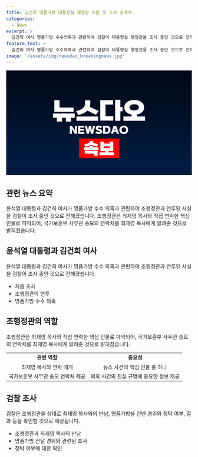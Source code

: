 ```yaml
---
title: 김건희 명품가방 대통령실 행정관 소환 첫 조사 관계자
categories:
  - News
excerpt: >
  김건희 여사 명품가방 수수의혹과 관련하여 검찰이 대통령실 행정관을 조사 중인 것으로 전해졌다. 조 행정관은 최재영 목사와 직접 연락하여 국가보훈부 사무관 등을 소개한 인물로 추정되며, 검찰은 명품가방 수수 경위와 청탁 여부 등을 확인할 것으로 보인다. 최재영 목사와의 관련성과 대통령실의 관여가 논란을 불러일으키고 있다. (150자)
feature_text: >
  김건희 여사 명품가방 수수의혹과 관련하여 검찰이 대통령실 행정관을 조사 중인 것으로 전해졌다. 조 행정관은 최재영 목사와 직접 연락하여 국가보훈부 사무관 등을 소개한 인물로 추정되며, 검찰은 명품가방 수수 경위와 청탁 여부 등을 확인할 것으로 보인다. 최재영 목사와의 관련성과 대통령실의 관여가 논란을 불러일으키고 있다. (150자)
image: '/assets/img/newsdao_breakingnews.jpg'
---
```


<p><img src="/assets/img/newsdao_breakingnews.jpg" alt="koreaapp 속보" /></p>

<h2 data-ke-size="size26">관련 뉴스 요약</h2>

<p data-ke-size="size16">윤석열 대통령과 김건희 여사가 명품가방 수수 의혹과 관련하여 조행정관과 연루된 사실을 검찰이 조사 중인 것으로 전해졌습니다. 조행정관은 최재영 목사와 직접 연락한 핵심 인물로 파악되어, 국가보훈부 사무관 송모의 연락처를 최재영 목사에게 알려준 것으로 밝혀졌습니다.</p>

<h2 data-ke-size="size26">윤석열 대통령과 김건희 여사</h2>

<p data-ke-size="size16">윤석열 대통령과 김건희 여사가 명품가방 수수 의혹과 관련하여 조행정관과 연루된 사실을 검찰이 조사 중인 것으로 전해졌습니다.</p>

<ul>
    <li>처음 조사</li>
    <li>조행정관의 연루</li>
    <li>명품가방 수수 의혹</li>
</ul>

<h2 data-ke-size="size26">조행정관의 역할</h2>

<p data-ke-size="size16">조행정관은 최재영 목사와 직접 연락한 핵심 인물로 파악되어, 국가보훈부 사무관 송모의 연락처를 최재영 목사에게 알려준 것으로 밝혀졌습니다.</p>

<table>
    <tr>
        <td style="text-align: center; height: 17px;"><b>관련 역할</b></td>
        <td style="text-align: center; height: 17px;"><b>중요성</b></td>
    </tr>
    <tr>
        <td style="text-align: center;">최재영 목사와 연락 매개</td>
        <td style="text-align: center;">뉴스 사건의 핵심 인물 중 하나</td>
    </tr>
    <tr>
        <td style="text-align: center;">국가보훈부 사무관 송모 연락처 제공</td>
        <td style="text-align: center;">의혹 사건의 진실 규명에 중요한 정보 제공</td>
    </tr>
</table>

<h2 data-ke-size="size26">검찰 조사</h2>

<p data-ke-size="size16">검찰은 조행정관을 상대로 최재영 목사와의 만남, 명품가방을 건넨 경위와 청탁 여부, 결과 등을 확인할 것으로 예상됩니다.</p>

<ul>
    <li>조행정관과 최재영 목사의 만남</li>
    <li>명품가방 전달 경위와 관련된 조사</li>
    <li>청탁 여부에 대한 확인</li>
</ul>

<p data-ke-size="size16">&nbsp;</p>

